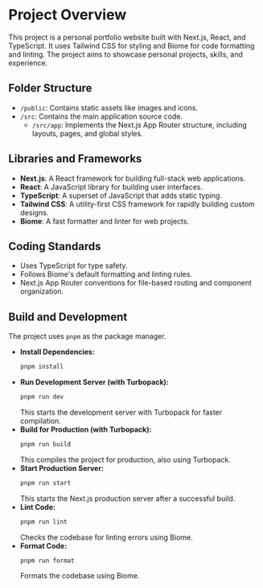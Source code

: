 # Project Overview

This project is a personal portfolio website built with Next.js, React, and TypeScript. It uses Tailwind CSS for styling and Biome for code formatting and linting. The project aims to showcase personal projects, skills, and experience.

## Folder Structure

- `/public`: Contains static assets like images and icons.
- `/src`: Contains the main application source code.
  - `/src/app`: Implements the Next.js App Router structure, including layouts, pages, and global styles.

## Libraries and Frameworks

- **Next.js**: A React framework for building full-stack web applications.
- **React**: A JavaScript library for building user interfaces.
- **TypeScript**: A superset of JavaScript that adds static typing.
- **Tailwind CSS**: A utility-first CSS framework for rapidly building custom designs.
- **Biome**: A fast formatter and linter for web projects.

## Coding Standards

- Uses TypeScript for type safety.
- Follows Biome's default formatting and linting rules.
- Next.js App Router conventions for file-based routing and component organization.

## Build and Development

The project uses `pnpm` as the package manager.

- **Install Dependencies:**
  ```bash
  pnpm install
  ```
- **Run Development Server (with Turbopack):**
  ```bash
  pnpm run dev
  ```
  This starts the development server with Turbopack for faster compilation.
- **Build for Production (with Turbopack):**
  ```bash
  pnpm run build
  ```
  This compiles the project for production, also using Turbopack.
- **Start Production Server:**
  ```bash
  pnpm run start
  ```
  This starts the Next.js production server after a successful build.
- **Lint Code:**
  ```bash
  pnpm run lint
  ```
  Checks the codebase for linting errors using Biome.
- **Format Code:**
  ```bash
  pnpm run format
  ```
  Formats the codebase using Biome.
